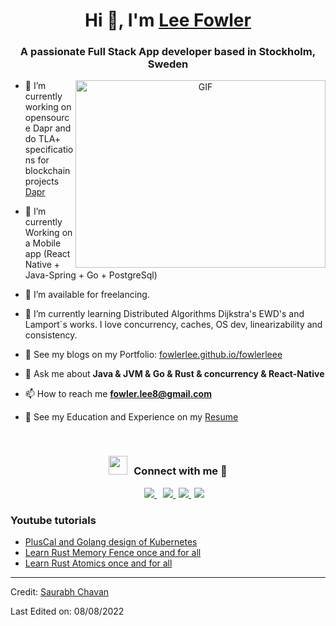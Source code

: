 <h1 align="center">Hi 👋, I'm <a href="https://fowlerlee.github.io/Me.io/" target="blank">
Lee Fowler</a></h1>
<h3 align="center">A passionate Full Stack App developer based in Stockholm, Sweden</h3>

<a target="_blank" align="center">
  <img align="right" top="500" height="300" width="400" alt="GIF" src="https://media.giphy.com/media/SWoSkN6DxTszqIKEqv/giphy.gif">
</a>

- 🔭 I’m currently working on opensource Dapr and do TLA+ specifications for blockchain projects <a href="https://dapr.io" target="blank">Dapr</a>

- 🌱 I’m currently Working on a Mobile app (React Native + Java-Spring + Go + PostgreSql)

- 🤝 I’m available for freelancing.

- 🌱 I’m currently learning Distributed Algorithms Dijkstra's EWD's and Lamport´s works. I love concurrency, caches, OS dev, linearizability and consistency.

- 📝 See my blogs on my Portfolio: [fowlerlee.github.io/fowlerleee](https://fowlerlee.github.io/fowlerlee/)

- 💬 Ask me about **Java & JVM & Go & Rust & concurrency & React-Native**

- 📫 How to reach me **fowler.lee8@gmail.com**

- 📄 See my Education and Experience  on my <a href="https://github.com/fowlerlee/fowlerlee/blob/main/images/leecv.png" target="blank">Resume</a>
<br/>

<h3 align="center" > <img src="https://media.giphy.com/media/iY8CRBdQXODJSCERIr/giphy.gif" width="30" height="30" style="margin-right: 10px;">Connect with me 🤝 </h3>

<p align="center">

 <div align="center"  class="icons-social" style="margin-left: 10px;">
        <a style="margin-left: 10px;"  target="_blank" href=https://www.linkedin.com/in/lee-fowler-phd-76978196">
			        <img src="https://img.icons8.com/doodle/40/000000/linkedin--v2.png">
        </a>
  	<a style="margin-left: 10px;" target="_blank" href="https://www.youtube.com/channel/UCZpiTVwt7t82ADba38-8yKA">
  				<img src="https://img.icons8.com/doodle/1x/youtube--v2.png" >
      	</a>
    	<a style="margin-left: 5px;" target="_blank" href="https://www.youtube.com/channel/UCZpiTVwt7t82ADba38-8yKA">
  				<img src="https://img.icons8.com/?size=100&id=13930&format=png&color=000000" >
      	</a>
	<a style="margin-left: 5px;" target="_blank" href="https://www.youtube.com/channel/UCZpiTVwt7t82ADba38-8yKA">
  				<img src="https://img.icons8.com/?size=100&id=115362&format=png&color=000000" >
      	</a>
  </div>

</p>

### Youtube tutorials

<!-- BLOG-POST-LIST:START -->

- [PlusCal and Golang design of Kubernetes](https://www.youtube.com/watch?v=hbVHDbVPPo4)
- [Learn Rust Memory Fence once and for all](https://www.youtube.com/watch?v=a3TJDhr6KIE)
- [Learn Rust Atomics once and for all](https://www.youtube.com/watch?v=17j32kn6DQQ)
<!-- BLOG-POST-LIST:END -->

---

Credit: [Saurabh Chavan](https://github.com/100rabhcsmc)

Last Edited on: 08/08/2022


